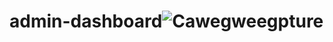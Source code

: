 # admin-dashboard![Cawegweegpture](https://user-images.githubusercontent.com/88045655/192804753-bdb98acf-6cc5-4ff8-886e-1abf7e668fdd.JPG)
